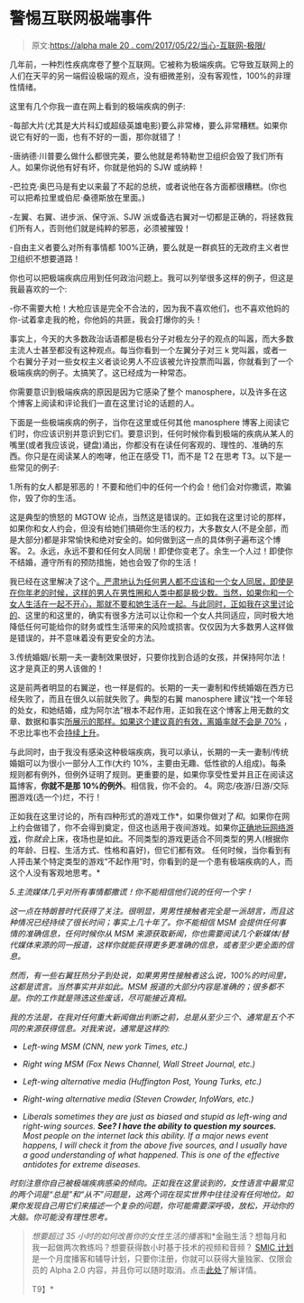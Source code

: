 # 警惕互联网极端事件

> 原文:[https://alpha male 20 . com/2017/05/22/当心-互联网-极限/](https://alphamale20.com/2017/05/22/beware-internet-extremes/)

几年前，一种烈性疾病席卷了整个互联网。它被称为极端疾病。它导致互联网上的人们在天平的另一端假设极端的观点，没有细微差别，没有客观性，100%的非理性情绪。

这里有几个你我一直在网上看到的极端疾病的例子:

-每部大片(尤其是大片科幻或超级英雄电影)要么非常棒，要么非常糟糕。如果你说它有好的一面，也有不好的一面，那你就错了！

-唐纳德·川普要么做什么都很完美，要么他就是希特勒世卫组织会毁了我们所有人。如果你说他有好有坏，你就是他妈的 SJW 或纳粹！

-巴拉克·奥巴马是有史以来最了不起的总统，或者说他在各方面都很糟糕。(你也可以把希拉里或伯尼·桑德斯放在里面。)

-左翼、右翼、进步派、保守派、SJW 派或备选右翼对一切都是正确的，将拯救我们所有人，否则他们就是纯粹的邪恶，必须被摧毁！

-自由主义者要么对所有事情都 100%正确，要么就是一群疯狂的无政府主义者世卫组织不想要道路！

你也可以把极端疾病应用到任何政治问题上。我可以列举很多这样的例子，但这是我最喜欢的一个:

-你不需要大枪！大枪应该是完全不合法的，因为我不喜欢他们，也不喜欢他妈的你-试着拿走我的枪，你他妈的共匪，我会打爆你的头！

事实上，今天的大多数政治话语都是极右分子对极左分子的观点的叫嚣，而大多数主流人士甚至都没有这种观点。每当你看到一个左翼分子对三 k 党叫嚣，或者一个右翼分子对一些女权主义者谈论男人不应该被允许投票而叫嚣，你就看到了一个极端疾病的例子。太搞笑了。这已经成为一种常态。

你需要意识到极端疾病的原因是因为它感染了整个 manosphere，以及许多在这个博客上阅读和评论我们一直在这里讨论的话题的人。

下面是一些极端疾病的例子，当你在这里或任何其他 manosphere 博客上阅读它们时，你应该识别并意识到它们。要意识到，任何时候你看到极端的疾病从某人的嘴里(或者我应该说，键盘)涌出，你都没有在读任何客观的、理性的、准确的东西。你只是在阅读某人的咆哮，他正在感受 T1，而不是 T2 在思考 T3。以下是一些常见的例子:

1.所有的女人都是邪恶的！不要和他们中的任何一个约会！他们会对你撒谎，欺骗你，毁了你的生活。

这是典型的愤怒的 MGTOW 论点，当然这是错误的。正如我在这里讨论的那样，如果你和女人约会，但没有给她们搞砸你生活的权力，大多数女人(不是全部，而是大部分)都是非常愉快和绝对安全的。如何做到这一点的具体例子遍布这个博客。 2。永远，永远不要和任何女人同居！即使你变老了。余生一个人过！即使你不结婚，遵守所有的预防措施，她也会毁了你的生活！

我已经在这里解决了这个[。严肃地认为任何男人都不应该和一个女人同居，即使是在你年老的时候，这样的男人在男性圈和人类中都是极少数。当然，如果你和一个女人生活在一起不开心，那就不要和她生活在一起。与此同时，正如我在这里讨论的](https://blackdragonblog.com/2014/08/28/why-get-a-prenup-at-all-why-move-in-with-a-woman-at-all/)、这里的和这里的，确实有很多方法可以让你和一个女人共同适应，同时极大地降低任何可能给你的财务或性生活带来的风险或损害。仅仅因为大多数男人这样做是错误的，并不意味着没有更安全的方法。

3.传统婚姻/长期一夫一妻制效果很好，只要你找到合适的女孩，并保持阿尔法！这才是真正的男人该做的！

这是前两者明显的右翼逆，也一样是假的。长期的一夫一妻制和传统婚姻在西方已经失败了，而且在很久以前就失败了。典型的右翼 manosphere 建议“找一个年轻的处女，和她结婚，成为阿尔法”根本不起作用，正如我在这个博客上用无数的文章、数据和事实[所展示的那样。如果这个建议真的有效，离婚率](https://blackdragonblog.com/archive-posts/)[就不会是 70%](https://blackdragonblog.com/2014/07/13/divorce-statistics/) ，不忠比率也不会[持续上升](https://blackdragonblog.com/2016/08/15/often-people-cheat-real-stats/)。

与此同时，由于我没有感染这种极端疾病，我可以承认，长期的一夫一妻制/传统婚姻可以为很小一部分人工作(大约 10%，主要由无趣、低性欲的人组成)。每条规则都有例外，但例外证明了规则。更重要的是，如果你享受性爱并且正在阅读这篇博客，**你就不是那 10%的例外**。相信我，你不会的。 4。网恋/夜游/日游/交际圈游戏(选一个)烂，不行！

正如我在这里讨论的，所有四种形式的游戏工作*，如果你做对了*和*。如果你在网上约会做错了，你不会得到奠定，但这也适用于夜间游戏。如果你[正确地玩网络游戏](http://onlinedatingsuccessnow.com/)，你*就会*上床，夜场也是如此。不同类型的游戏更适合不同类型的男人(根据你的年龄、日程、生活方式、性格和喜好)，但它们都有效。 任何时候，当你看到有人抨击某个特定类型的游戏“不起作用”时，你看到的是一个患有极端疾病的人，而这个人没有客观地思考。*

*5.主流媒体几乎对所有事情都撒谎！你不能相信他们说的任何一个字！*

*这一点在特朗普时代获得了关注。很明显，男男性接触者完全是一派胡言，而且这种情况已经持续了很长时间；事实上几十年了。你不能相信 MSM 会提供任何事情的准确信息，任何时候你从 MSM 来源获取新闻，你也需要阅读几个新媒体/替代媒体来源的同一报道，这样你就能获得更多更准确的信息，或者至少更全面的信息。*

*然而，有一些右翼狂热分子到处说，如果男男性接触者这么说，100%的时间里，这都是谎言。当然事实并非如此。MSM 报道的大部分内容是准确的；很多都不是。你的工作就是筛选这些废话，尽可能接近真相。*

*我的方法是，在我对任何重大新闻做出判断之前，总是从至少三个、通常是五个不同的来源获得信息。对我来说，通常是这样的:* 

*   *Left-wing MSM (CNN, new york Times, etc.)*

*   *Right wing MSM (Fox News Channel, Wall Street Journal, etc.)*

*   *Left-wing alternative media (Huffington Post, Young Turks, etc.)*

*   *Right-wing alternative media (Steven Crowder, InfoWars, etc.)*

*   *Liberals sometimes they are just as biased and stupid as left-wing and right-wing sources. ***See? I have the ability to question my sources.*** Most people on the internet lack this ability. If a major news event happens, I will check it from the above five sources, and I usually have a good understanding of what happened. This is one of the effective antidotes for extreme diseases.*

*时刻注意你自己被极端疾病感染的倾向。正如我在这里谈到的，女性语言中最常见的两个词是“总是”和“从不”问题是，这两个词在现实世界中往往没有任何地位。如果你发现自己用它们来描述一个复杂的问题，你可能需要深呼吸，放松，开动你的大脑。你可能没有理性思考。*

> *想要超过 35 小时的如何改善你的女性生活的播客*和*金融生活？想每月和我一起做两次教练吗？想要获得数小时基于技术的视频和音频？ [SMIC 计划](https://alphamale20.kartra.com/page/vIL17)是一个月度播客和辅导计划，只要你注册，你就可以获得大量独家、仅限会员的 Alpha 2.0 内容，并且你可以随时取消。点击[此处](https://alphamale20.kartra.com/page/vIL17)了解详情。
> 
> T9】*